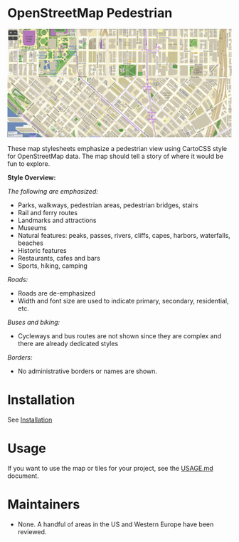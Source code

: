 # OpenStreetMap Pedestrian

![screenshot](https://github.com/corb555/openstreetmap-carto-walking/blob/1fe3b736e584b62f742cadb9c64ec72148f3dbe2/seattle_z16.png)

These map stylesheets emphasize a pedestrian view using CartoCSS style for OpenStreetMap data. 
The map should tell a story of where it would be fun to explore.

**Style Overview:**

_The following are emphasized:_  
* Parks, walkways, pedestrian areas, pedestrian bridges, stairs  
* Rail and ferry routes 
* Landmarks and attractions  
* Museums  
* Natural features: peaks, passes, rivers, cliffs, capes, harbors, waterfalls, beaches  
* Historic features  
* Restaurants, cafes and bars  
* Sports, hiking, camping
  
_Roads:_  
* Roads are de-emphasized
* Width and font size are used to indicate primary, secondary, residential, etc.

_Buses and biking:_  
* Cycleways and bus routes are not shown since they are complex and there are already dedicated styles  

_Borders:_  
* No administrative borders or names are shown.

# Installation  
See [Installation](https://github.com/corb555/openstreetmap-carto-walking/blob/3c235f1ebef4ce4ac0e1ef6099e09885d8afbace/INSTALL.md)

# Usage  
If you want to use the map or tiles for your project, see the [USAGE.md](USAGE.md) document.  
  
# Maintainers  
* None.  A handful of areas in the US and Western Europe have been reviewed.
